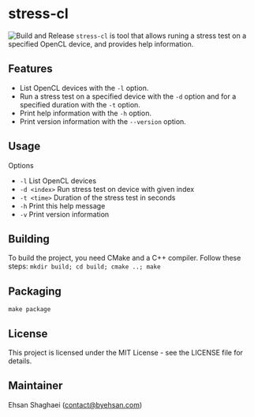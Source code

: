 # stress-cl

![Build and Release](https://github.com/ehsan2754/<your-repo>/actions/workflows/release.yml/badge.svg)
`stress-cl` is tool that allows runing a stress test on a specified OpenCL device, and provides help information.

## Features

- List OpenCL devices with the `-l` option.
- Run a stress test on a specified device with the `-d` option and for a specified duration with the `-t` option.
- Print help information with the `-h` option.
- Print version information with the `--version` option.

## Usage
Options
- `-l` List OpenCL devices
- `-d <index>` Run stress test on device with given index
- `-t <time>` Duration of the stress test in seconds
- `-h` Print this help message
- `-v` Print version information
## Building
To build the project, you need CMake and a C++ compiler. Follow these steps:
``` mkdir build; cd build; cmake ..; make ```
## Packaging
``` make package ```

## License

This project is licensed under the MIT License - see the LICENSE file for details.

## Maintainer

Ehsan Shaghaei (contact@byehsan.com)
